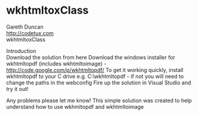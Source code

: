 wkhtmltoxClass
==============

Gareth Duncan<br />
http://codetux.com<br />
wkhtmltoxClass

Introduction<br />
Download the solution from here
Download the windows installer for wkhtmltopdf (includes wkhtmltoimage) - http://code.google.com/p/wkhtmltopdf/
To get it working quickly, install wkhtmltopdf to your C drive e.g. C:\wkhtmltopdf - if not you will need to change the paths in the webconfig
Fire up the solution in Visual Studio and try it out!

Any problems please let me know!  This simple solution was created to help understand how to use wkhmltopdf and wkhtmltoimage
